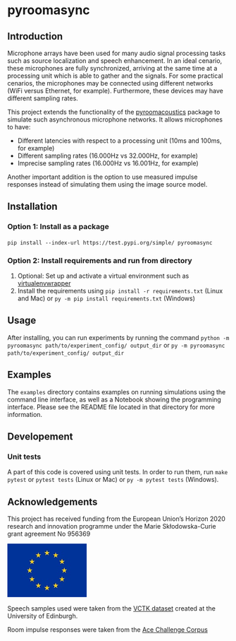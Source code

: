 # pyroomasync

## Introduction

Microphone arrays have been used for many audio signal processing tasks such as source localization and speech enhancement. In an ideal cenario, these microphones are fully synchronized, arriving at the same time at a processing unit which is able to gather and the signals. For some practical cenarios, the microphones may be connected using different networks (WiFi versus Ethernet, for example). Furthermore, these devices may have different sampling rates.

This project extends the functionality of the [pyroomacoustics](https://github.com/LCAV/pyroomacoustics/)
package to simulate such asynchronous microphone networks. It allows microphones to have:

* Different latencies with respect to a processing unit (10ms and 100ms, for example)
* Different sampling rates (16.000Hz vs 32.000Hz, for example)
* Imprecise sampling rates (16.000Hz vs 16.001Hz, for example)

Another important addition is the option to use measured impulse responses instead of simulating them using the image source model.

## Installation

### Option 1: Install as a package
`pip install --index-url https://test.pypi.org/simple/ pyroomasync`

### Option 2: Install requirements and run from directory
1. Optional: Set up and activate a virtual environment such as [virtualenvwrapper](https://virtualenvwrapper.readthedocs.io/en/latest/command_ref.html)
2. Install the requirements using `pip install -r requirements.txt` (Linux and Mac) or `py -m pip install requirements.txt` (Windows)

## Usage
After installing, you can run experiments by running the command `python -m pyroomasync path/to/experiment_config/ output_dir` or `py -m pyroomasync path/to/experiment_config/ output_dir`

## Examples
The `examples` directory contains examples on running simulations using the command line interface, as well as a Notebook showing the programming interface. Please see the README file located in that directory for more information.

## Developement

### Unit tests
A part of this code is covered using unit tests. In order to run them, run `make pytest` or `pytest tests` (Linux or Mac) or `py -m pytest tests` (Windows).


## Acknowledgements
This project has received funding from the European Union’s Horizon 2020 research and innovation
programme under the Marie Skłodowska-Curie grant agreement No 956369

![](docs/eu-emblem.jpg)

Speech samples used were taken from the [VCTK dataset](https://datashare.ed.ac.uk/handle/10283/2950) created at the University of Edinburgh.

Room impulse responses were taken from the [Ace Challenge Corpus](http://www.ee.ic.ac.uk/naylor/ACEweb/index.html)
